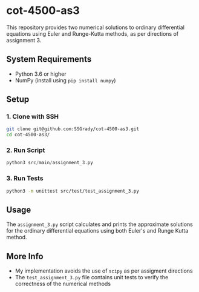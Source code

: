 # cot-4500-as3
This repository provides two numerical solutions to ordinary differential equations using Euler and Runge-Kutta methods, as per directions of assignment 3.

## System Requirements
- Python 3.6 or higher
- NumPy (install using `pip install numpy`)

## Setup
### 1. Clone with SSH
```bash
git clone git@github.com:SSGrady/cot-4500-as3.git
cd cot-4500-as3/
```

### 2. Run Script
```py
python3 src/main/assignment_3.py
```

### 3. Run Tests
```bash
python3 -m unittest src/test/test_assignment_3.py
```

## Usage
The `assignment_3.py` script calculates and prints the approximate solutions for the ordinary differential equations using both Euler's and Runge Kutta method.

## More Info
- My implementation avoids the use of `scipy` as per assigment directions
- The `test_assignment_3.py` file contains unit tests to verify the correctness of the numerical methods